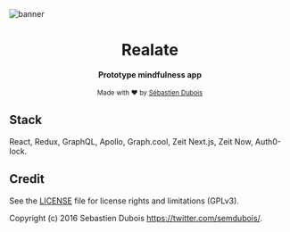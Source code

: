 <img src="https://raw.githubusercontent.com/sedubois/belong-brand/master/assets/banner.png" alt="banner" align="center" />

<br />

<div align="center"><h1>Realate</h1></div>
<div align="center"><strong>Prototype mindfulness app</strong></div>

<br />

<div align="center">
  <sub>Made with ❤︎ by <a href="https://twitter.com/semdubois">Sébastien Dubois</a></sub>
</div>

## Stack

React, Redux, GraphQL, Apollo, Graph.cool, Zeit Next.js, Zeit Now, Auth0-lock.

## Credit

See the [LICENSE](LICENSE) file for license rights and limitations (GPLv3).

Copyright (c) 2016 Sebastien Dubois <https://twitter.com/semdubois/>.
